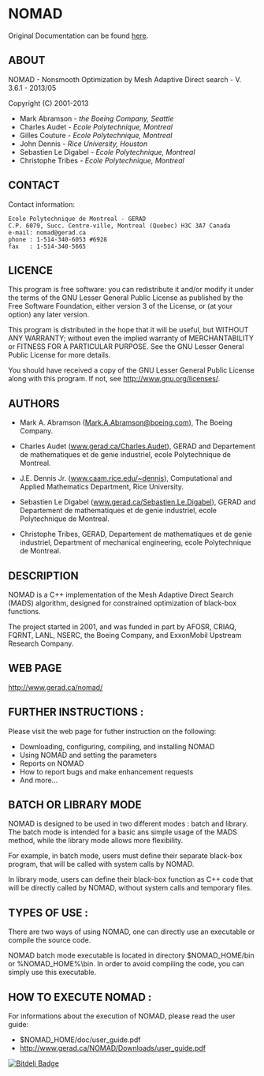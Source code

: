 # NOMAD

Original Documentation can be found [here](http://www.gerad.ca/nomad/Project/Home.htm).

## ABOUT

NOMAD - Nonsmooth Optimization by Mesh Adaptive Direct search - V. 3.6.1 -  2013/05

Copyright (C) 2001-2013

* Mark Abramson - *the Boeing Company, Seattle*
* Charles Audet - *Ecole Polytechnique, Montreal*
* Gilles Couture - *Ecole Polytechnique, Montreal*
* John Dennis - *Rice University, Houston*
* Sebastien Le Digabel - *Ecole Polytechnique, Montreal*
* Christophe Tribes - *Ecole Polytechnique, Montreal*

## CONTACT

Contact information:

    Ecole Polytechnique de Montreal - GERAD
    C.P. 6079, Succ. Centre-ville, Montreal (Quebec) H3C 3A7 Canada
    e-mail: nomad@gerad.ca
    phone : 1-514-340-6053 #6928
    fax   : 1-514-340-5665

## LICENCE

This program is free software: you can redistribute it and/or modify it under the
terms of the GNU Lesser General Public License as published by the Free Software
Foundation, either version 3 of the License, or (at your option) any later
version.

This program is distributed in the hope that it will be useful, but WITHOUT ANY
WARRANTY; without even the implied warranty of MERCHANTABILITY or FITNESS FOR A
PARTICULAR PURPOSE.  See the GNU Lesser General Public License for more details.

You should have received a copy of the GNU Lesser General Public License along
with this program. If not, see <http://www.gnu.org/licenses/>.

## AUTHORS

* Mark A. Abramson (Mark.A.Abramson@boeing.com), The Boeing Company.

* Charles Audet (www.gerad.ca/Charles.Audet), GERAD and Departement de
mathematiques et de genie industriel, ecole Polytechnique de Montreal.

* J.E. Dennis Jr. (www.caam.rice.edu/~dennis), Computational and Applied
Mathematics Department, Rice University.

* Sebastien Le Digabel (www.gerad.ca/Sebastien.Le.Digabel), GERAD and Departement
de mathematiques et de genie industriel, ecole Polytechnique de Montreal.

* Christophe Tribes, GERAD, Departement de mathematiques et de genie industriel,
Department of mechanical engineering, ecole Polytechnique de Montreal.

## DESCRIPTION

NOMAD is a C++ implementation of the Mesh Adaptive Direct Search (MADS) algorithm,
designed for constrained optimization of black-box functions.

The project started in 2001, and was funded in part by AFOSR, CRIAQ, FQRNT, LANL,
NSERC, the Boeing Company, and ExxonMobil Upstream Research Company.

## WEB PAGE

http://www.gerad.ca/nomad/

## FURTHER INSTRUCTIONS :

Please visit the web page for futher instruction on the following:

* Downloading, configuring, compiling, and installing NOMAD
* Using NOMAD and setting the parameters
* Reports on NOMAD
* How to report bugs and make enhancement requests
* And more...

## BATCH OR LIBRARY MODE

NOMAD is designed to be used in two different modes : batch and library.
The batch mode is intended for a basic ans simple usage of the MADS method,
while the library mode allows more flexibility.

For example, in batch mode, users must define their separate black-box program,
that will be called with system calls by NOMAD.

In library mode, users can define their black-box function as C++ code
that will be directly called by NOMAD, without system calls and temporary files.

## TYPES OF USE :

There are two ways of using NOMAD, one can directly use an executable or compile
the source code.

NOMAD batch mode executable is located in directory $NOMAD_HOME/bin or %NOMAD_HOME%\bin.
In order to avoid compiling the code, you can simply use this executable.

## HOW TO EXECUTE NOMAD :

For informations about the execution of NOMAD, please read the user guide:

* $NOMAD_HOME/doc/user_guide.pdf
* http://www.gerad.ca/NOMAD/Downloads/user_guide.pdf

[![Bitdeli Badge](https://d2weczhvl823v0.cloudfront.net/moxxxom/nomad/trend.png)](https://bitdeli.com/free "Bitdeli Badge")
